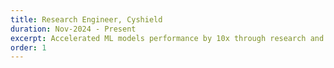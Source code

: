 ```yaml
---
title: Research Engineer, Cyshield
duration: Nov-2024 - Present
excerpt: Accelerated ML models performance by 10x through research and development. Established efficient data and model pipelines in collaboration with data engineers. Evaluated and prioritized ML algorithms based on business metrics. Executed model training, hyperparameter tuning, and performance optimization. Analyzed model errors and developed improvement strategies.
order: 1
---
```

